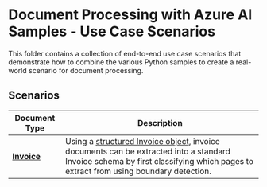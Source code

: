 # Document Processing with Azure AI Samples - Use Case Scenarios

This folder contains a collection of end-to-end use case scenarios that demonstrate how to combine the various Python samples to create a real-world scenario for document processing.

## Scenarios

| Document Type                                      | Description                                                                                                                                                                                                             |
| -------------------------------------------------- | ----------------------------------------------------------------------------------------------------------------------------------------------------------------------------------------------------------------------- |
| [**Invoice**](./invoices/invoice-extraction.ipynb) | Using a [structured Invoice object](../modules/samples/models/invoice.py), invoice documents can be extracted into a standard Invoice schema by first classifying which pages to extract from using boundary detection. |
